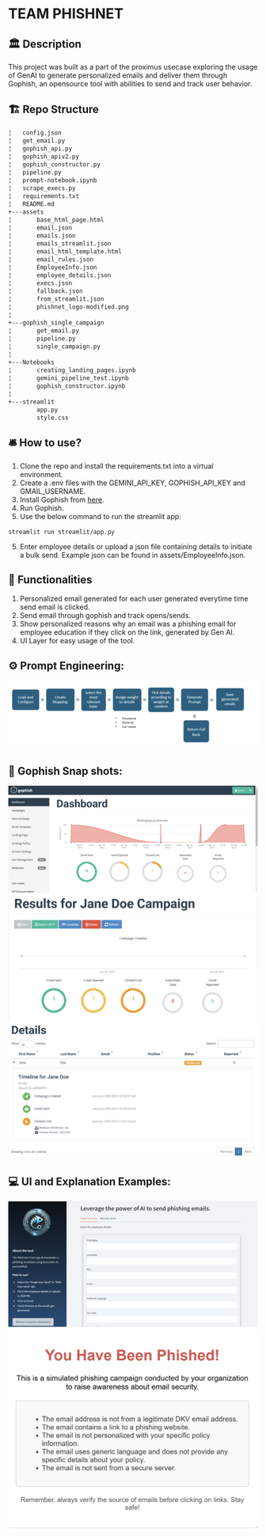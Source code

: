 # TEAM PHISHNET

## :classical_building: Description

This project was built as a part of the proximus usecase exploring the usage of GenAI to generate personalized emails and deliver them through Gophish, an opensource tool with abilities to send and track user behavior. 


##	:building_construction: Repo Structure
```
¦   config.json
¦   get_email.py
¦   gophish_api.py
¦   gophish_apiv2.py
¦   gophish_constructor.py
¦   pipeline.py
¦   prompt-notebook.ipynb
¦   scrape_execs.py
¦   requirements.txt
¦   README.md
+---assets
¦       base_html_page.html
¦       email.json
¦       emails.json
¦       emails_streamlit.json
¦       email_html_template.html
¦       email_rules.json
¦       EmployeeInfo.json
¦       employee_details.json
¦       execs.json
¦       fallback.json
¦       from_streamlit.json
¦       phishnet_logo-modified.png
¦       
+---gophish_single_campaign
¦       get_email.py
¦       pipeline.py
¦       single_campaign.py
¦       
+---Notebooks
¦       creating_landing_pages.ipynb
¦       gemini_pipeline_test.ipynb
¦       gophish_constructor.ipynb
¦       
+---streamlit
        app.py
        style.css
```

## 🛎️ How to use?
1. Clone the repo and install the requirements.txt into a virtual environment.
2. Create a .env files with the GEMINI_API_KEY, GOPHISH_API_KEY and GMAIL_USERNAME.
3. Install Gophish from [here](https://github.com/gophish/gophish/releases).
4. Run Gophish.
5. Use the below command to run the streamlit app:

```
streamlit run streamlit/app.py
```
5. Enter employee details or upload a json file containing details to initiate a bulk send. Example json can be found in assets/EmployeeInfo.json.

## :satellite: Functionalities
1. Personalized email generated for each user generated everytime time send email is clicked.
2. Send email through gophish and track opens/sends.
3. Show personalized reasons why an email was a phishing email for employee education if they click on the link, generated by Gen AI.
4. UI Layer for easy usage of the tool.

## :gear: Prompt Engineering:
![alt text](assets/prompt_engineering.png)

## :whale: Gophish Snap shots:
![alt text](<assets/Dashboard stats.png>)
![alt text](<assets/campaign stats.png>)
![alt text](<assets/campaign details.png>)

## :computer: UI and Explanation Examples:
![alt text](<assets/Streamlit app.png>)
![alt text](<assets/phishing explanation.png>)
